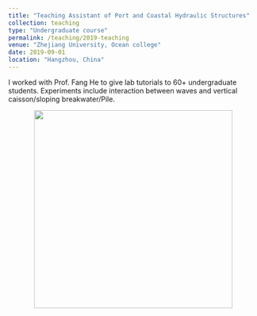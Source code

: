 ```yaml
---
title: "Teaching Assistant of Port and Coastal Hydraulic Structures"
collection: teaching
type: "Undergraduate course"
permalink: /teaching/2019-teaching
venue: "Zhejiang University, Ocean college"
date: 2019-09-01
location: "Hangzhou, China"
---
```


I worked with Prof. Fang He to give lab tutorials to 60+ undergraduate students. Experiments include interaction between waves and vertical caisson/sloping breakwater/Pile.

<div align=center><img src="http://huzhengyu.github.io/images/breakwater.jpg" width = 400></div>